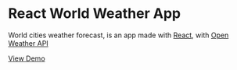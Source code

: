 # React World Weather App
World cities weather forecast, is an app made with [React](https://reactjs.org), with [Open Weather API](https://openweathermap.org)

[View Demo](https://world-weather.netlify.app)
